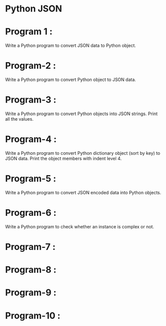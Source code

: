 # Python JSON

# Program 1 :
Write a Python program to convert JSON data to Python object.


# Program-2 : 
Write a Python program to convert Python object to JSON data.


# Program-3 :
Write a Python program to convert Python objects into JSON strings. Print all the values.

# Program-4 :
Write a Python program to convert Python dictionary object (sort by key) to JSON data. Print the object members with indent level 4.



# Program-5 :
Write a Python program to convert JSON encoded data into Python objects.

# Program-6 : 
Write a Python program to check whether an instance is complex or not.


# Program-7 :

# Program-8 :

# Program-9 :

# Program-10 :

